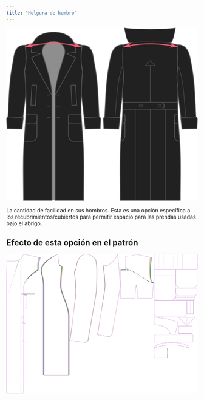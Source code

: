 ```yaml
---
title: "Holgura de hombro"
---
```


![Holgura de hombro](./shoulderease.svg)

La cantidad de facilidad en sus hombros. Esta es una opción específica a los recubrimientos/cubiertos para permitir espacio para las prendas usadas bajo el abrigo.

## Efecto de esta opción en el patrón

![Esta imagen muestra el efecto de esta opción superponiendo varias variantes que tienen un valor diferente para esta opción](carlita_shoulderease_sample.svg "Efecto de esta opción en el patrón")
